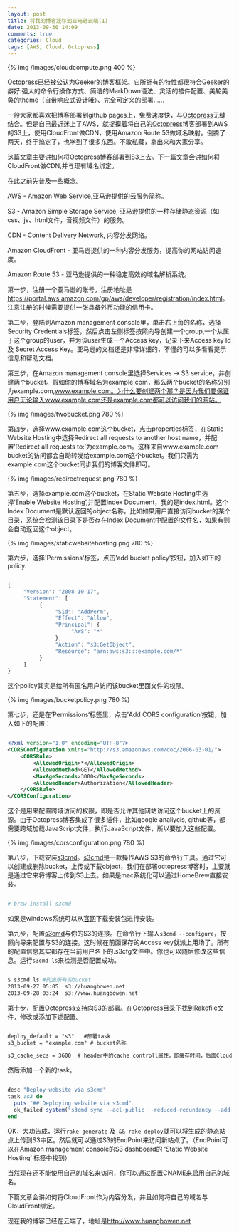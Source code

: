 ```yaml
---
layout: post
title: 将我的博客迁移到亚马逊云端(1)
date: 2013-09-30 14:09
comments: true
categories: Cloud
tags: [AWS, Cloud, Octopress] 
---
```


{% img /images/cloudcompute.png 400 %}

[Octopress]已经被公认为Geeker的博客框架。它所拥有的特性都很符合Geeker的癖好:强大的命令行操作方式、简洁的MarkDown语法、灵活的插件配置、美轮美奂的theme（自带响应式设计哦）、完全可定义的部署......

一般大家都喜欢把博客部署到github pages上，免费速度快，与[Octopress]无缝结合。但是自己最近迷上了AWS，就捉摸着将自己的[Octopress]博客部署到AWS的S3上，使用CloudFront做CDN，使用Amazon Route 53做域名映射。倒腾了两天，终于搞定了，也学到了很多东西。不敢私藏，拿出来和大家分享。

<!-- more -->

这篇文章主要讲如何将Octopress博客部署到S3上去。下一篇文章会讲如何将CloudFront做CDN,并与现有域名绑定。

在此之前先普及一些概念。

AWS - Amazon Web Service,亚马逊提供的云服务简称。

S3 - Amazon Simple Storage Service, 亚马逊提供的一种存储静态资源（如css、js、html文件，音视频文件）的服务。

CDN - Content Delivery Network, 内容分发网络。

Amazon CloudFront - 亚马逊提供的一种内容分发服务，提高你的网站访问速度。

Amazon Route 53 - 亚马逊提供的一种稳定高效的域名解析系统。

第一步，注册一个亚马逊的账号，注册地址是<https://portal.aws.amazon.com/gp/aws/developer/registration/index.html>。注意注册的时候需要提供一张具备外币功能的信用卡。

第二步，登陆到Amazon management console里，单击右上角的名称，选择Security Credentials标签，然后点击左侧标签按照向导创建一个group,一个从属于这个group的user，并为该user生成一个Access key，记录下来Access key Id 及 Secret Access Key。亚马逊的文档还是非常详细的，不懂的可以多看看提示信息和帮助文档。


第三步，在Amazon management console里选择Services -> S3 service，并创建两个bucket。假如你的博客域名为example.com，那么两个bucket的名称分别为example.com,www.example.com。为什么要创建两个那？是因为我们要保证用户无论输入www.example.com还是example.com都可以访问我们的网站。

{% img /images/twobucket.png 780 %}

第四步，选择www.example.com这个bucket，点击properties标签，在Static Website Hosting中选择Redirect all requests to another host name，并配置‘Redirect all requests to:’为example.com。这样来自www.example.com bucket的访问都会自动转发给example.com这个bucket。我们只需为example.com这个bucket同步我们的博客文件即可。 

{% img /images/redirectrequest.png 780 %}


第五步，选择example.com这个bucket，在Static Website Hosting中选择‘Enable Website Hosting’,并配置Index Document，我的是index.html。这个Index Document是默认返回的object名称。比如如果用户直接访问bucket的某个目录，系统会检测该目录下是否存在Index Document中配置的文件名，如果有则会自动返回这个object。

{% img /images/staticwebsitehosting.png 780 %}

第六步，选择'Permissions'标签，点击’add bucket policy‘按钮，加入如下的policy.

```javascript

{
     "Version": "2008-10-17",
     "Statement": [
          {
               "Sid": "AddPerm",
               "Effect": "Allow",
               "Principal": {
                    "AWS": "*"
               },
               "Action": "s3:GetObject",
               "Resource": "arn:aws:s3:::example.com/*"
          }
     ]
}

```

这个policy其实是给所有匿名用户访问该bucket里面文件的权限。

{% img /images/bucketpolicy.png 780 %}

第七步，还是在’Permissions‘标签里，点击’Add CORS configuration‘按钮，加入如下的配置：

```xml

<?xml version="1.0" encoding="UTF-8"?>
<CORSConfiguration xmlns="http://s3.amazonaws.com/doc/2006-03-01/">
    <CORSRule>
        <AllowedOrigin>*</AllowedOrigin>
        <AllowedMethod>GET</AllowedMethod>
        <MaxAgeSeconds>3000</MaxAgeSeconds>
        <AllowedHeader>Authorization</AllowedHeader>
    </CORSRule>
</CORSConfiguration>

```

这个是用来配置跨域访问的权限，即是否允许其他网站访问这个bucket上的资源。由于Octopress博客集成了很多插件，比如google analiycis, github等，都需要跨域加载JavaScript文件，执行JavaScript文件，所以要加入这些配置。

{% img /images/corsconfiguration.png 780 %}


第八步，下载安装[s3cmd]。[s3cmd]是一款操作AWS S3的命令行工具。通过它可以创建或删除bucket，上传或下载object，我们在部署octopress博客时，主要就是通过它来将博客上传到S3上去。如果是mac系统化可以通过HomeBrew直接安装。

```bash

# brew install s3cmd

```

如果是windows系统可以从[官网](http://s3tools.org/s3cmd )下载安装包进行安装。

第九步，配置[s3cmd]与你的S3的连接。在命令行下输入`s3cmd --configure`，按照向导来配置与S3的连接。这时候在前面保存的Access key就派上用场了。所有的配置信息其实都存在当前用户名下的.s3cfg文件中。你也可以随后修改这些信息。运行`s3cmd ls`来检测是否配置成功。


```bash

$ s3cmd ls #列出所有的bucket
2013-09-27 05:05  s3://huangbowen.net
2013-09-28 03:24  s3://www.huangbowen.net

```


第十步，配置Octopress支持向S3的部署。在Octopress目录下找到Rakefile文件，修改或添加下述配置。 


```xml

deploy_default = "s3"   #部署task
s3_bucket = "example.com" # bucket名称

s3_cache_secs = 3600  # header中的cache controll属性，即缓存时间，后面CloudFront要用到

```

然后添加一个新的task。

```ruby

desc "Deploy website via s3cmd"
task :s3 do
  puts "## Deploying website via s3cmd"
  ok_failed system("s3cmd sync --acl-public --reduced-redundancy --add-header \"Cache-Control: max-age=#{s3_cache_secs}\"  public/* s3://#{s3_bucket}/")
end

```


OK，大功告成，运行`rake generate`
及` && rake deploy`就可以将生成的静态站点上传到S3中区。然后就可以通过S3的EndPoint来访问新站点了。（EndPoint可以在Amazon management console的S3 dashboard的
‘Static Website Hosting’ 标签中找到）

当然现在还不能使用自己的域名来访问，你可以通过配置CNAME来启用自己的域名。

下篇文章会讲如何将CloudFront作为内容分发，并且如何将自己的域名与CloudFront绑定。

现在我的博客已经在云端了，地址是<http://www.huangbowen.net>


[Octopress]: http://octopress.org/

[s3cmd]: http://s3tools.org/s3cmd


